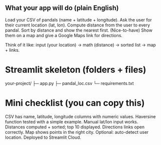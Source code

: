 ## What your app will do (plain English)
Load your CSV of pandals (name + latitude + longitude).
Ask the user for their current location (lat, lon).
Compute distance from the user to every pandal.
Sort by distance and show the nearest first.
(Nice-to-have) Show them on a map and give a Google Maps link for directions.

Think of it like: input (your location) → math (distance) → sorted list → map + links.


# Streamlit skeleton (folders + files)
your-project/
  ├─ app.py
  ├─ pandal_loc.csv
  └─ requirements.txt

# Mini checklist (you can copy this)
CSV has name, latitude, longitude columns with numeric values.
Haversine function tested with a simple example.
Manual lat/lon input works. 
Distances computed + sorted; top 10 displayed.
Directions links open correctly.
Map shows points in the right city.
Optional: auto-detect user location.
Deployed to Streamlit Cloud.